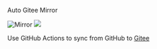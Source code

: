 Auto Gitee Mirror

![Mirror](https://github.com/dyrnq/auto-gitee-mirror/workflows/Mirror/badge.svg) [![](https://jaywcjlove.github.io/sb/ico/gitee.svg)](https://gitee.com/dyrnq)

Use GitHub Actions to sync from GitHub to [Gitee](https://gitee.com/dyrnq)
